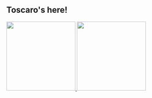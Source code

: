  ## Toscaro's here!
 
 <div style="display: inline_block">
  <a href="https://github.com/toscaro">
  <img height="180em" src="https://github-readme-stats.vercel.app/api?username=toscaro&show_icons=true&custom_title=Toscaro%27s%20GitHub%20Stats&include_all_commits=true&count_private=true&title_color=FF4433&bg_color=191919&text_color=FCF6F5FF&border_color=FCF6F5FF&icon_color=33EEFF"/>
  <img height="180em" src="https://github-readme-stats.vercel.app/api/top-langs/?username=toscaro&layout=compact&langs_count=10&title_color=FF4433&bg_color=191919&text_color=FCF6F5FF&border_color=FCF6F5FF"/>
<div>
